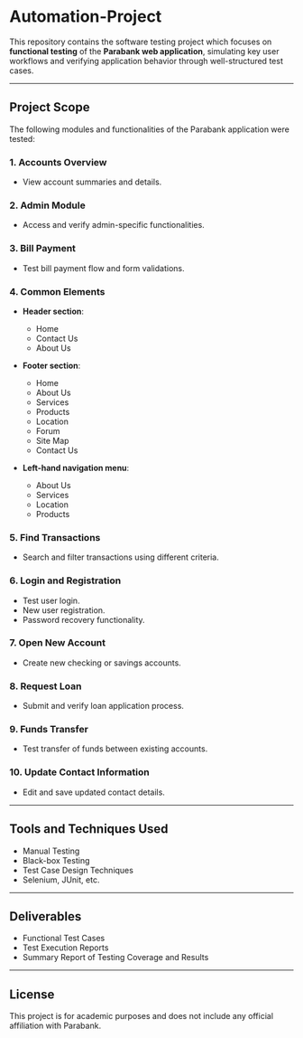 # Automation-Project

This repository contains the software testing project which focuses on **functional testing** of the **Parabank web application**, simulating key user workflows and verifying application behavior through well-structured test cases.

---

## Project Scope

The following modules and functionalities of the Parabank application were tested:

### 1. Accounts Overview
- View account summaries and details.

### 2. Admin Module
- Access and verify admin-specific functionalities.

### 3. Bill Payment
- Test bill payment flow and form validations.

### 4. Common Elements
- **Header section**:  
  - Home  
  - Contact Us  
  - About Us  

- **Footer section**:  
  - Home  
  - About Us  
  - Services  
  - Products  
  - Location  
  - Forum  
  - Site Map  
  - Contact Us  

- **Left-hand navigation menu**:  
  - About Us  
  - Services  
  - Location  
  - Products  

### 5. Find Transactions
- Search and filter transactions using different criteria.

### 6. Login and Registration
- Test user login.  
- New user registration.  
- Password recovery functionality.

### 7. Open New Account
- Create new checking or savings accounts.

### 8. Request Loan
- Submit and verify loan application process.

### 9. Funds Transfer
- Test transfer of funds between existing accounts.

### 10. Update Contact Information
- Edit and save updated contact details.

---

## Tools and Techniques Used

- Manual Testing  
- Black-box Testing  
- Test Case Design Techniques  
- Selenium, JUnit, etc.

---

## Deliverables

- Functional Test Cases  
- Test Execution Reports  
- Summary Report of Testing Coverage and Results

---

## License

This project is for academic purposes and does not include any official affiliation with Parabank.
